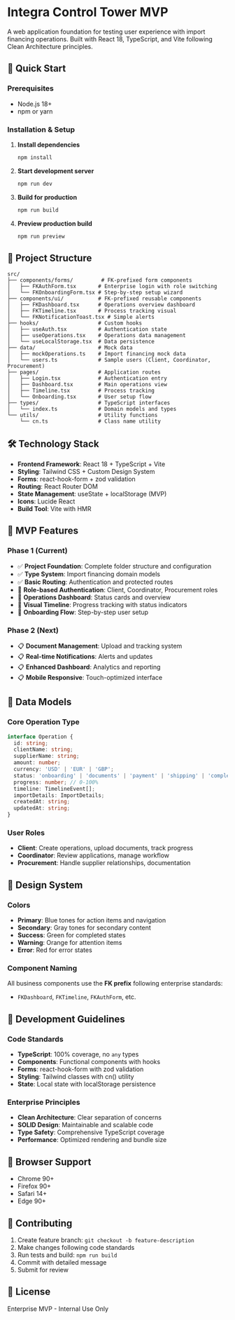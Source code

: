 # Integra Control Tower MVP

A web application foundation for testing user experience with import financing operations. Built with React 18, TypeScript, and Vite following Clean Architecture principles.

## 🚀 Quick Start

### Prerequisites
- Node.js 18+ 
- npm or yarn

### Installation & Setup

1. **Install dependencies**
   ```bash
   npm install
   ```

2. **Start development server**
   ```bash
   npm run dev
   ```

3. **Build for production**
   ```bash
   npm run build
   ```

4. **Preview production build**
   ```bash
   npm run preview
   ```

## 📁 Project Structure

```
src/
├── components/forms/         # FK-prefixed form components
│   ├── FKAuthForm.tsx       # Enterprise login with role switching
│   └── FKOnboardingForm.tsx # Step-by-step setup wizard
├── components/ui/           # FK-prefixed reusable components
│   ├── FKDashboard.tsx      # Operations overview dashboard
│   ├── FKTimeline.tsx       # Process tracking visual
│   └── FKNotificationToast.tsx # Simple alerts
├── hooks/                   # Custom hooks
│   ├── useAuth.tsx          # Authentication state
│   ├── useOperations.tsx    # Operations data management
│   └── useLocalStorage.tsx  # Data persistence
├── data/                    # Mock data
│   ├── mockOperations.ts    # Import financing mock data
│   └── users.ts             # Sample users (Client, Coordinator, Procurement)
├── pages/                   # Application routes
│   ├── Login.tsx            # Authentication entry
│   ├── Dashboard.tsx        # Main operations view
│   ├── Timeline.tsx         # Process tracking
│   └── Onboarding.tsx       # User setup flow
├── types/                   # TypeScript interfaces
│   └── index.ts             # Domain models and types
└── utils/                   # Utility functions
    └── cn.ts                # Class name utility
```

## 🛠 Technology Stack

- **Frontend Framework**: React 18 + TypeScript + Vite
- **Styling**: Tailwind CSS + Custom Design System
- **Forms**: react-hook-form + zod validation
- **Routing**: React Router DOM
- **State Management**: useState + localStorage (MVP)
- **Icons**: Lucide React
- **Build Tool**: Vite with HMR

## 🎯 MVP Features

### Phase 1 (Current)
- ✅ **Project Foundation**: Complete folder structure and configuration
- ✅ **Type System**: Import financing domain models
- ✅ **Basic Routing**: Authentication and protected routes
- 🔄 **Role-based Authentication**: Client, Coordinator, Procurement roles
- 🔄 **Operations Dashboard**: Status cards and overview
- 🔄 **Visual Timeline**: Progress tracking with status indicators
- 🔄 **Onboarding Flow**: Step-by-step user setup

### Phase 2 (Next)
- 📋 **Document Management**: Upload and tracking system
- 📋 **Real-time Notifications**: Alerts and updates
- 📋 **Enhanced Dashboard**: Analytics and reporting
- 📋 **Mobile Responsive**: Touch-optimized interface

## 💾 Data Models

### Core Operation Type
```typescript
interface Operation {
  id: string;
  clientName: string;
  supplierName: string;
  amount: number;
  currency: 'USD' | 'EUR' | 'GBP';
  status: 'onboarding' | 'documents' | 'payment' | 'shipping' | 'completed';
  progress: number; // 0-100%
  timeline: TimelineEvent[];
  importDetails: ImportDetails;
  createdAt: string;
  updatedAt: string;
}
```

### User Roles
- **Client**: Create operations, upload documents, track progress
- **Coordinator**: Review applications, manage workflow
- **Procurement**: Handle supplier relationships, documentation

## 🎨 Design System

### Colors
- **Primary**: Blue tones for action items and navigation
- **Secondary**: Gray tones for secondary content
- **Success**: Green for completed states
- **Warning**: Orange for attention items
- **Error**: Red for error states

### Component Naming
All business components use the **FK prefix** following enterprise standards:
- `FKDashboard`, `FKTimeline`, `FKAuthForm`, etc.

## 🔧 Development Guidelines

### Code Standards
- **TypeScript**: 100% coverage, no `any` types
- **Components**: Functional components with hooks
- **Forms**: react-hook-form with zod validation
- **Styling**: Tailwind classes with cn() utility
- **State**: Local state with localStorage persistence

### Enterprise Principles
- **Clean Architecture**: Clear separation of concerns
- **SOLID Design**: Maintainable and scalable code
- **Type Safety**: Comprehensive TypeScript coverage
- **Performance**: Optimized rendering and bundle size

## 📱 Browser Support

- Chrome 90+
- Firefox 90+
- Safari 14+
- Edge 90+

## 🤝 Contributing

1. Create feature branch: `git checkout -b feature-description`
2. Make changes following code standards
3. Run tests and build: `npm run build`
4. Commit with detailed message
5. Submit for review

## 📄 License

Enterprise MVP - Internal Use Only
